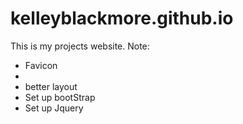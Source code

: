 # kelleyblackmore.github.io
This is my projects website.
Note:
<ul>
<li>Favicon</li>
<li></li>

<li> better layout </li>
<li>Set up bootStrap</li>
<li>Set up Jquery</li>

</ul>


